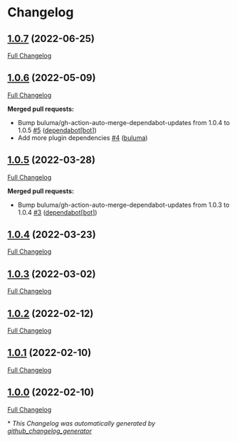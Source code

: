 # Changelog

## [1.0.7](https://github.com/buluma/ansible-role-collectd/tree/1.0.7) (2022-06-25)

[Full Changelog](https://github.com/buluma/ansible-role-collectd/compare/1.0.6...1.0.7)

## [1.0.6](https://github.com/buluma/ansible-role-collectd/tree/1.0.6) (2022-05-09)

[Full Changelog](https://github.com/buluma/ansible-role-collectd/compare/1.0.5...1.0.6)

**Merged pull requests:**

- Bump buluma/gh-action-auto-merge-dependabot-updates from 1.0.4 to 1.0.5 [\#5](https://github.com/buluma/ansible-role-collectd/pull/5) ([dependabot[bot]](https://github.com/apps/dependabot))
- Add more plugin dependencies [\#4](https://github.com/buluma/ansible-role-collectd/pull/4) ([buluma](https://github.com/buluma))

## [1.0.5](https://github.com/buluma/ansible-role-collectd/tree/1.0.5) (2022-03-28)

[Full Changelog](https://github.com/buluma/ansible-role-collectd/compare/1.0.4...1.0.5)

**Merged pull requests:**

- Bump buluma/gh-action-auto-merge-dependabot-updates from 1.0.3 to 1.0.4 [\#3](https://github.com/buluma/ansible-role-collectd/pull/3) ([dependabot[bot]](https://github.com/apps/dependabot))

## [1.0.4](https://github.com/buluma/ansible-role-collectd/tree/1.0.4) (2022-03-23)

[Full Changelog](https://github.com/buluma/ansible-role-collectd/compare/1.0.3...1.0.4)

## [1.0.3](https://github.com/buluma/ansible-role-collectd/tree/1.0.3) (2022-03-02)

[Full Changelog](https://github.com/buluma/ansible-role-collectd/compare/1.0.2...1.0.3)

## [1.0.2](https://github.com/buluma/ansible-role-collectd/tree/1.0.2) (2022-02-12)

[Full Changelog](https://github.com/buluma/ansible-role-collectd/compare/1.0.1...1.0.2)

## [1.0.1](https://github.com/buluma/ansible-role-collectd/tree/1.0.1) (2022-02-10)

[Full Changelog](https://github.com/buluma/ansible-role-collectd/compare/1.0.0...1.0.1)

## [1.0.0](https://github.com/buluma/ansible-role-collectd/tree/1.0.0) (2022-02-10)

[Full Changelog](https://github.com/buluma/ansible-role-collectd/compare/faa772928d9088fc3194ded7c20588225789b693...1.0.0)



\* *This Changelog was automatically generated by [github_changelog_generator](https://github.com/github-changelog-generator/github-changelog-generator)*
